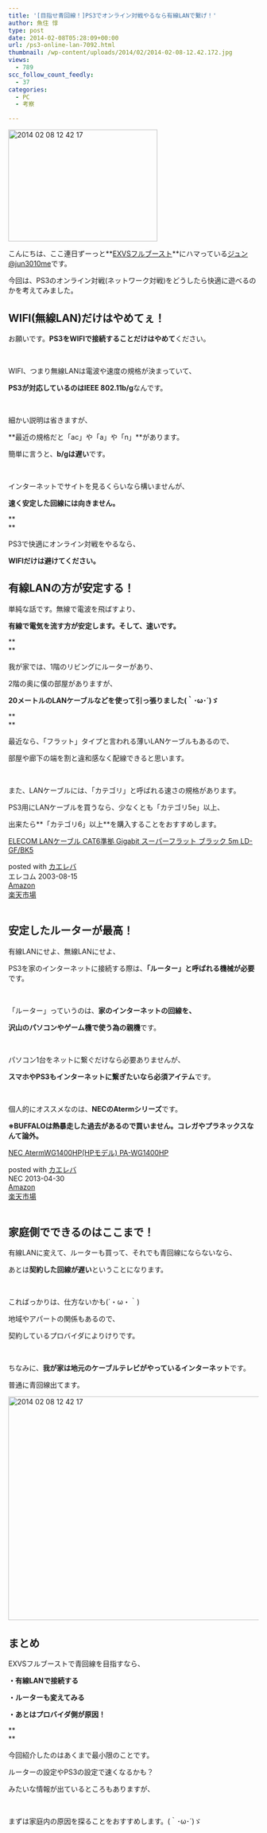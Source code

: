 ```yaml
---
title: '[目指せ青回線！]PS3でオンライン対戦やるなら有線LANで繋げ！'
author: 魚住 惇
type: post
date: 2014-02-08T05:28:09+00:00
url: /ps3-online-lan-7092.html
thumbnail: /wp-content/uploads/2014/02/2014-02-08-12.42.172.jpg
views:
  - 789
scc_follow_count_feedly:
  - 37
categories:
  - PC
  - 考察

---
```

<img decoding="async" loading="lazy" title="2014-02-08 12.42.17.jpg" src="/wp-content/uploads/2014/02/2014-02-08-12.42.17.jpg" alt="2014 02 08 12 42 17" width="300" height="225" border="0" />

<!--more-->

こんにちは、ここ連日ずーっと**[EXVSフルブースト][1]**にハマっている[ジュン@jun3010me][2]です。

今回は、PS3のオンライン対戦(ネットワーク対戦)をどうしたら快適に遊べるのかを考えてみました。

## WIFI(無線LAN)だけはやめてぇ！

お願いです。**PS3をWIFIで接続することだけはやめて**ください。

 

WIFI、つまり無線LANは電波や速度の規格が決まっていて、

**PS3が対応しているのはIEEE 802.11b/g**なんです。

 

細かい説明は省きますが、

**最近の規格だと「ac」や「a」や「n」**があります。

簡単に言うと、**b/gは遅い**です。

 

インターネットでサイトを見るくらいなら構いませんが、

**速く安定した回線には向きません。**

**  
** 

PS3で快適にオンライン対戦をやるなら、

**WIFIだけは避けてください。**

## 有線LANの方が安定する！

単純な話です。無線で電波を飛ばすより、

**有線で電気を流す方が安定します。そして、速いです。**

**  
** 

我が家では、1階のリビングにルーターがあり、

2階の奥に僕の部屋がありますが、

**20メートルのLANケーブルなどを使って引っ張りました(｀･ω･´)ゞ**

**  
** 

最近なら、「フラット」タイプと言われる薄いLANケーブルもあるので、

部屋や廊下の端を割と違和感なく配線できると思います。

 

また、LANケーブルには、「カテゴリ」と呼ばれる速さの規格があります。

PS3用にLANケーブルを買うなら、少なくとも「カテゴリ5e」以上、

出来たら**「カテゴリ6」以上**を購入することをおすすめします。

<div class="kaerebalink-box">
  <div class="kaerebalink-image">
    <a href="http://www.amazon.co.jp/exec/obidos/ASIN/B0000CE5FN/jn050191-22/ref=nosim/" rel="nofollow" target="_blank"><img decoding="async" style="border: none;" src="http://ecx.images-amazon.com/images/I/31J258X8J4L._SL160_.jpg" alt="" /></a>
  </div>
  <div class="kaerebalink-info">
    <div class="kaerebalink-name">
      <a href="http://www.amazon.co.jp/exec/obidos/ASIN/B0000CE5FN/jn050191-22/ref=nosim/" rel="nofollow" target="_blank">ELECOM LANケーブル CAT6準拠 Gigabit スーパーフラット ブラック 5m LD-GF/BK5</a></p>
      <div class="kaerebalink-powered-date">
        posted with <a href="http://kaereba.com" rel="nofollow" target="_blank">カエレバ</a>
      </div>
    </div>
    <div class="kaerebalink-detail">
      エレコム 2003-08-15
    </div>
    <div class="kaerebalink-link1">
      <div class="shoplinkamazon">
        <a title="アマゾン" href="http://www.amazon.co.jp/gp/search?keywords=ELECOM%20LAN%83P%81%5B%83u%83%8B%205m%20LD-GF&__mk_ja_JP=%83J%83%5E%83J%83i&tag=jn050191-22" rel="nofollow" target="_blank">Amazon</a>
      </div>
      <div class="shoplinkrakuten">
        <a title="楽天市場" href="http://hb.afl.rakuten.co.jp/hgc/11e849bc.34cdbdf2.11e849bd.aca19015/?pc=http%3A%2F%2Fsearch.rakuten.co.jp%2Fsearch%2Fmall%2FELECOM%2520LAN%25E3%2582%25B1%25E3%2583%25BC%25E3%2583%2596%25E3%2583%25AB%25205m%2520LD-GF%2F-%2Ff.1-p.1-s.1-sf.0-st.A-v.2%3Fx%3D0%26scid%3Daf_ich_link_urltxt%26m%3Dhttp%3A%2F%2Fm.rakuten.co.jp%2F" rel="nofollow" target="_blank">楽天市場</a>
      </div>
    </div>
  </div>
  <div class="booklink-footer" style="clear: left;">
     
  </div>
</div>

## 安定したルーターが最高！

有線LANにせよ、無線LANにせよ、

PS3を家のインターネットに接続する際は、**「ルーター」と呼ばれる機械が必要**です。

 

「ルーター」っていうのは、**家のインターネットの回線を、**

**沢山のパソコンやゲーム機で使う為の親機**です。

 

パソコン1台をネットに繋ぐだけなら必要ありませんが、

**スマホやPS3もインターネットに繋ぎたいなら必須アイテム**です。

 

個人的にオススメなのは、**NECのAtermシリーズ**です。

**※BUFFALOは熱暴走した過去があるので買いません。コレガやプラネックスなんて論外。**

<div class="kaerebalink-box">
  <div class="kaerebalink-image">
    <a href="http://www.amazon.co.jp/exec/obidos/ASIN/B00C2FID14/jn050191-22/ref=nosim/" rel="nofollow" target="_blank"><img decoding="async" style="border: none;" src="http://ecx.images-amazon.com/images/I/31TyrRwXMxL._SL160_.jpg" alt="" /></a>
  </div>
  <div class="kaerebalink-info">
    <div class="kaerebalink-name">
      <a href="http://www.amazon.co.jp/exec/obidos/ASIN/B00C2FID14/jn050191-22/ref=nosim/" rel="nofollow" target="_blank">NEC AtermWG1400HP(HPモデル) PA-WG1400HP</a></p>
      <div class="kaerebalink-powered-date">
        posted with <a href="http://kaereba.com" rel="nofollow" target="_blank">カエレバ</a>
      </div>
    </div>
    <div class="kaerebalink-detail">
      NEC 2013-04-30
    </div>
    <div class="kaerebalink-link1">
      <div class="shoplinkamazon">
        <a title="アマゾン" href="http://www.amazon.co.jp/gp/search?keywords=AtermWG1400HP%20PA-WG1400HP&__mk_ja_JP=%83J%83%5E%83J%83i&tag=jn050191-22" rel="nofollow" target="_blank">Amazon</a>
      </div>
      <div class="shoplinkrakuten">
        <a title="楽天市場" href="http://hb.afl.rakuten.co.jp/hgc/11e849bc.34cdbdf2.11e849bd.aca19015/?pc=http%3A%2F%2Fsearch.rakuten.co.jp%2Fsearch%2Fmall%2FAtermWG1400HP%2520PA-WG1400HP%2F-%2Ff.1-p.1-s.1-sf.0-st.A-v.2%3Fx%3D0%26scid%3Daf_ich_link_urltxt%26m%3Dhttp%3A%2F%2Fm.rakuten.co.jp%2F" rel="nofollow" target="_blank">楽天市場</a>
      </div>
    </div>
  </div>
  <div class="booklink-footer" style="clear: left;">
     
  </div>
</div>

## 家庭側でできるのはここまで！

有線LANに変えて、ルーターも買って、それでも青回線にならないなら、

あとは**契約した回線が遅い**ということになります。

 

こればっかりは、仕方ないかも(´・ω・｀)

地域やアパートの関係もあるので、

契約しているプロバイダによりけりです。

 

ちなみに、**我が家は地元のケーブルテレビがやっているインターネット**です。

普通に青回線出てます。

<img decoding="async" loading="lazy" title="2014-02-08 12.42.17.jpg" src="/wp-content/uploads/2014/02/2014-02-08-12.42.171.jpg" alt="2014 02 08 12 42 17" width="600" height="450" border="0" /> 

## まとめ

EXVSフルブーストで青回線を目指すなら、

**・有線LANで接続する** 

**・ルーターも変えてみる** 

**・あとはプロバイダ側が原因！**

**  
** 

今回紹介したのはあくまで最小限のことです。

ルーターの設定やPS3の設定で速くなるかも？

みたいな情報が出ているところもありますが、

 

まずは家庭内の原因を探ることをおすすめします。(｀･ω･´)ゞ

 [1]: http://www.amazon.co.jp/gp/product/B00G4R5J1I/ref=as_li_ss_tl?ie=UTF8&camp=247&creative=7399&creativeASIN=B00G4R5J1I&linkCode=as2&tag=jn050191-22
 [2]: https://twitter.com/jun3010me
